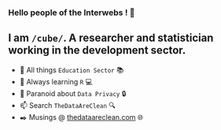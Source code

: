 ### Hello people of the Interwebs ! 👋

## I am  `/cube/`. A researcher and statistician working in the development sector.

- :telescope: All things `Education Sector` :books:
- :seedling: Always learning `R` :computer:
- :thought_balloon: Paranoid about `Data Privacy` :lock:
- :mailbox: Search `TheDataAreClean` :mag:
- :black_nib: Musings @ [thedataareclean.com](https://thedataareclean.com/) :globe_with_meridians:


<!--
**TheDataAreClean/TheDataAreClean** is a ✨ _special_ ✨ repository because its `README.md` (this file) appears on your GitHub profile.

Here are some ideas to get you started:

- 🔭 I’m currently working on ...
- 🌱 I’m currently learning ...
- 👯 I’m looking to collaborate on ...
- 🤔 I’m looking for help with ...
- 💬 Ask me about ...
- 📫 How to reach me: ...
- 😄 Pronouns: ...
- ⚡ Fun fact: ...
-->
